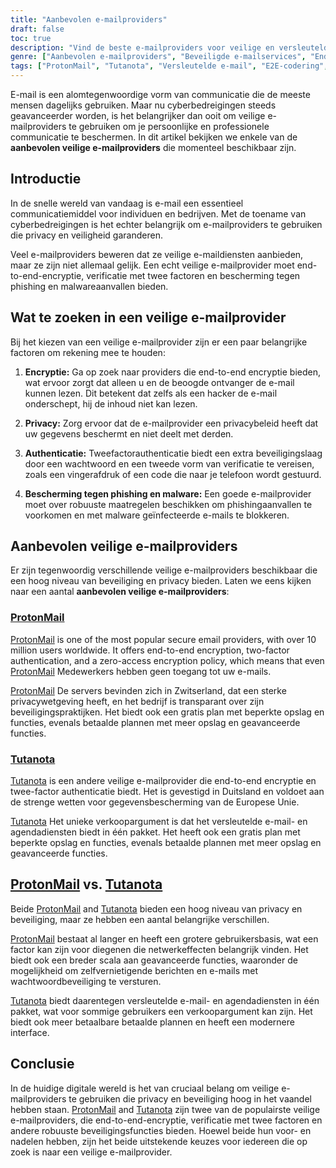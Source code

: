 ```yaml
---
title: "Aanbevolen e-mailproviders"
draft: false
toc: true
description: "Vind de beste e-mailproviders voor veilige en versleutelde communicatie met de aanbevolen lijst van SimeonOnSecurity. Ontdek de topaanbevelingen, waaronder ProtonMail, de voorkeursoptie met end-to-end versleuteling, en Tutanota, een andere veilige optie voor versleutelde e-mailcommunicatie."
genre: ["Aanbevolen e-mailproviders", "Beveiligde e-mailservices", "End-to-end versleuteling", "E-mail Beveiliging", "Online privacy", "Gegevensbescherming", "Bescherming tegen phishing", "Bescherming tegen malware", "Beveiligde communicatie", "SimeonOnSecurity"]
tags: ["ProtonMail", "Tutanota", "Versleutelde e-mail", "E2E-codering", "E-mail Beveiliging", "Online privacy", "Aanbevolen e-mailproviders", "SimeonOnSecurity", "Beveiligde e-mailservices", "Gegevensbescherming", "Bescherming tegen phishing", "Bescherming tegen malware", "Beveiligde communicatie", "Privacy en encryptie", "Veilige e-mailproviders", "E-mail privacy", "Email Encryptie", "Beveiligde communicatiediensten", "Beveiligd berichtenverkeer", "Email Service Providers", "Functies voor e-mailbeveiliging", "End-to-end versleuteling", "Privacy van gegevens", "Maatregelen ter bescherming tegen phishing", "Malware-beschermingsdiensten", "Veilige e-mailcommunicatie", "ProtonMail functies", "Tutanota-eigenschappen", "Particuliere e-maildiensten", "Versleutelde e-mailcommunicatie", "Online gegevensbescherming"]
---
```


E-mail is een alomtegenwoordige vorm van communicatie die de meeste mensen dagelijks gebruiken. Maar nu cyberbedreigingen steeds geavanceerder worden, is het belangrijker dan ooit om veilige e-mailproviders te gebruiken om je persoonlijke en professionele communicatie te beschermen. In dit artikel bekijken we enkele van de **aanbevolen veilige e-mailproviders** die momenteel beschikbaar zijn.

## Introductie

In de snelle wereld van vandaag is e-mail een essentieel communicatiemiddel voor individuen en bedrijven. Met de toename van cyberbedreigingen is het echter belangrijk om e-mailproviders te gebruiken die privacy en veiligheid garanderen.

Veel e-mailproviders beweren dat ze veilige e-maildiensten aanbieden, maar ze zijn niet allemaal gelijk. Een echt veilige e-mailprovider moet end-to-end-encryptie, verificatie met twee factoren en bescherming tegen phishing en malwareaanvallen bieden.

## Wat te zoeken in een veilige e-mailprovider

Bij het kiezen van een veilige e-mailprovider zijn er een paar belangrijke factoren om rekening mee te houden:

1. **Encryptie:** Ga op zoek naar providers die end-to-end encryptie bieden, wat ervoor zorgt dat alleen u en de beoogde ontvanger de e-mail kunnen lezen. Dit betekent dat zelfs als een hacker de e-mail onderschept, hij de inhoud niet kan lezen.

2. **Privacy:** Zorg ervoor dat de e-mailprovider een privacybeleid heeft dat uw gegevens beschermt en niet deelt met derden.

3. **Authenticatie:** Tweefactorauthenticatie biedt een extra beveiligingslaag door een wachtwoord en een tweede vorm van verificatie te vereisen, zoals een vingerafdruk of een code die naar je telefoon wordt gestuurd.

4. **Bescherming tegen phishing en malware:** Een goede e-mailprovider moet over robuuste maatregelen beschikken om phishingaanvallen te voorkomen en met malware geïnfecteerde e-mails te blokkeren.

## Aanbevolen veilige e-mailproviders

Er zijn tegenwoordig verschillende veilige e-mailproviders beschikbaar die een hoog niveau van beveiliging en privacy bieden. Laten we eens kijken naar een aantal **aanbevolen veilige e-mailproviders**:

### [ProtonMail](https://pr.tn/ref/KWMTP5393DR0)

[ProtonMail](https://pr.tn/ref/KWMTP5393DR0) is one of the most popular secure email providers, with over 10 million users worldwide. It offers end-to-end encryption, two-factor authentication, and a zero-access encryption policy, which means that even [ProtonMail](https://pr.tn/ref/KWMTP5393DR0) Medewerkers hebben geen toegang tot uw e-mails.

[ProtonMail](https://pr.tn/ref/KWMTP5393DR0) De servers bevinden zich in Zwitserland, dat een sterke privacywetgeving heeft, en het bedrijf is transparant over zijn beveiligingspraktijken. Het biedt ook een gratis plan met beperkte opslag en functies, evenals betaalde plannen met meer opslag en geavanceerde functies.

### [Tutanota](https://tutanota.com/)

[Tutanota](https://tutanota.com/) is een andere veilige e-mailprovider die end-to-end encryptie en twee-factor authenticatie biedt. Het is gevestigd in Duitsland en voldoet aan de strenge wetten voor gegevensbescherming van de Europese Unie.

[Tutanota](https://tutanota.com/) Het unieke verkoopargument is dat het versleutelde e-mail- en agendadiensten biedt in één pakket. Het heeft ook een gratis plan met beperkte opslag en functies, evenals betaalde plannen met meer opslag en geavanceerde functies.

## [ProtonMail](https://pr.tn/ref/KWMTP5393DR0) vs. [Tutanota](https://tutanota.com/)

Beide [ProtonMail](https://pr.tn/ref/KWMTP5393DR0) and [Tutanota](https://tutanota.com/) bieden een hoog niveau van privacy en beveiliging, maar ze hebben een aantal belangrijke verschillen.

[ProtonMail](https://pr.tn/ref/KWMTP5393DR0) bestaat al langer en heeft een grotere gebruikersbasis, wat een factor kan zijn voor diegenen die netwerkeffecten belangrijk vinden. Het biedt ook een breder scala aan geavanceerde functies, waaronder de mogelijkheid om zelfvernietigende berichten en e-mails met wachtwoordbeveiliging te versturen.

[Tutanota](https://tutanota.com/) biedt daarentegen versleutelde e-mail- en agendadiensten in één pakket, wat voor sommige gebruikers een verkoopargument kan zijn. Het biedt ook meer betaalbare betaalde plannen en heeft een modernere interface.

## Conclusie

In de huidige digitale wereld is het van cruciaal belang om veilige e-mailproviders te gebruiken die privacy en beveiliging hoog in het vaandel hebben staan. [ProtonMail](https://pr.tn/ref/KWMTP5393DR0) and [Tutanota](https://tutanota.com/) zijn twee van de populairste veilige e-mailproviders, die end-to-end-encryptie, verificatie met twee factoren en andere robuuste beveiligingsfuncties bieden. Hoewel beide hun voor- en nadelen hebben, zijn het beide uitstekende keuzes voor iedereen die op zoek is naar een veilige e-mailprovider.